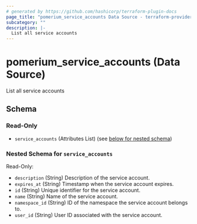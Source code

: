 ```yaml
---
# generated by https://github.com/hashicorp/terraform-plugin-docs
page_title: "pomerium_service_accounts Data Source - terraform-provider-pomerium"
subcategory: ""
description: |-
  List all service accounts
---
```


# pomerium_service_accounts (Data Source)

List all service accounts



<!-- schema generated by tfplugindocs -->
## Schema

### Read-Only

- `service_accounts` (Attributes List) (see [below for nested schema](#nestedatt--service_accounts))

<a id="nestedatt--service_accounts"></a>
### Nested Schema for `service_accounts`

Read-Only:

- `description` (String) Description of the service account.
- `expires_at` (String) Timestamp when the service account expires.
- `id` (String) Unique identifier for the service account.
- `name` (String) Name of the service account.
- `namespace_id` (String) ID of the namespace the service account belongs to.
- `user_id` (String) User ID associated with the service account.
